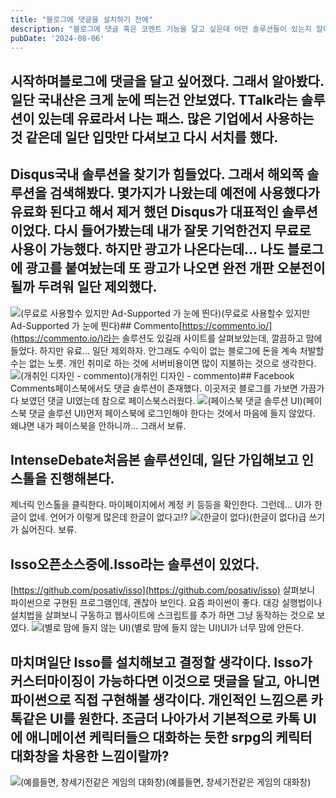 ```yaml
---
title: "블로그에 댓글을 설치하기 전에"
description: "블로그에 댓글 혹은 코멘트 기능을 달고 싶은데 어떤 솔루션들이 있는지 알아봤다. 국내에는 솔루션이 많지 않았지만, 해외에는 솔루션이 많았는데, 대표적으로 Disqus, Commento, Isso, Facebook Comments, IntenseDebate 등이 있었는데 하나씩 살펴봤다."
pubDate: '2024-08-06'
---
```


## 시작하며블로그에 댓글을 달고 싶어졌다. 그래서 알아봤다. 일단 국내산은 크게 눈에 띄는건 안보였다. TTalk라는 솔루션이 있는데 유료라서 나는 패스. 많은 기업에서 사용하는 것 같은데 일단 입맛만 다셔보고 다시 서치를 했다.
## Disqus국내 솔루션을 찾기가 힘들었다. 그래서 해외쪽 솔루션을 검색해봤다. 몇가지가 나왔는데 예전에 사용했다가 유료화 된다고 해서 제거 했던 Disqus가 대표적인 솔루션이었다. 다시 들어가봤는데 내가 잘못 기억한건지 무료로 사용이 가능했다. 하지만 광고가 나온다는데… 나도 블로그에 광고를 붙여놨는데 또 광고가 나오면 완전 개판 오분전이 될까 두려워 일단 제외했다.
![(무료로 사용할수 있지만 Ad-Supported 가 눈에 띈다)](/content/images/2024/08/DraggedImage.png)(무료로 사용할수 있지만 Ad-Supported 가 눈에 띈다)## Commento[https://commento.io/](https://commento.io/)라는 솔루션도 있길래 사이트를 살펴보았는데, 깔끔하고 맘에 들었다. 하지만 유료… 일단 제외하자. 안그래도 수익이 없는 블로그에 돈을 계속 처발할수는 없는 노릇. 개인 취미로 하는 것에 서버비용이면 많이 지불하는 것으로 생각한다.
![(개취인 디자인 - commento)](/content/images/2024/08/DraggedImage-1.png)(개취인 디자인 - commento)## Facebook Comments페이스북에서도 댓글 솔루션이 존재했다. 이곳저곳 블로그를 가보면 가끔가다 보였던 댓글 UI였는데 참으로 페이스북스러웠다.
![(페이스북 댓글 솔루션 UI)](/content/images/2024/08/DraggedImage---------.jpg)(페이스북 댓글 솔루션 UI)먼저 페이스북에 로그인해야 한다는 것에서 마음에 들지 않았다. 왜냐면 내가 페이스북을 안하니까… 그래서 보류.
## IntenseDebate처음본 솔루션인데, 일단 가입해보고 인스톨을 진행해본다.
제너릭 인스톨을 클릭한다.
마이페이지에서 계정 키 등등을 확인한다. 그런데… UI가 한글이 없네. 언어가 이렇게 많은데 한글이 없다고!?
![(한글이 없다)](/content/images/2024/08/DraggedImage-4.png)(한글이 없다)급 쓰기가 싫어진다. 보류.
## Isso오픈소스중에.Isso라는 솔루션이 있었다.
[https://github.com/posativ/isso](https://github.com/posativ/isso)
살펴보니 파이썬으로 구현된 프로그램인데, 괜찮아 보인다. 요즘 파이썬이 좋다. 대강 실행법이나 설치법을 살펴보니 구동하고 웹사이트에 스크립트를 추가 하면 그냥 동작하는 것으로 보였다.
![(별로 맘에 들지 않는 UI)](/content/images/2024/08/167268553-3f30b448-25ff-4850-afef-df2f2e599c93.png)(별로 맘에 들지 않는 UI)UI가 너무 맘에 안든다.
## 마치며일단 Isso를 설치해보고 결정할 생각이다. Isso가 커스터마이징이 가능하다면 이것으로 댓글을 달고, 아니면 파이썬으로 직접 구현해볼 생각이다. 개인적인 느낌으론 카톡같은 UI를 원한다. 조금더 나아가서 기본적으로 카톡 UI에 애니메이션 케릭터들으 대화하는 듯한 srpg의 케릭터 대화창을 차용한 느낌이랄까?
![(예를들면, 창세기전같은 게임의 대화창)](/content/images/2024/08/DraggedImage-5.png)(예를들면, 창세기전같은 게임의 대화창)